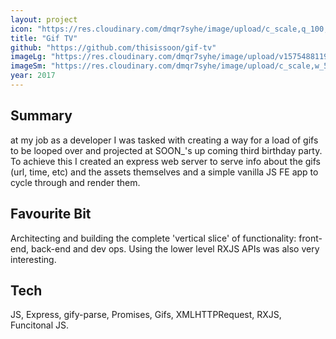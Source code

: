 ```yaml
---
layout: project
icon: "https://res.cloudinary.com/dmqr7syhe/image/upload/c_scale,q_100,w_200/v1575555869/jackhkmatthews.com/icons/gif-tv-icon_ajdvpr.png"
title: "Gif TV"
github: "https://github.com/thisissoon/gif-tv"
imageLg: "https://res.cloudinary.com/dmqr7syhe/image/upload/v1575488119/jackhkmatthews.com/images/gif-tv_smj2fc.gif"
imageSm: "https://res.cloudinary.com/dmqr7syhe/image/upload/c_scale,w_500/v1575488119/jackhkmatthews.com/images/gif-tv_smj2fc.gif"
year: 2017
---
```


## Summary

at my job as a developer I was tasked with creating a way for a load of gifs to be looped over and projected at SOON_'s up coming third birthday party. To achieve this I created an express web server to serve info about the gifs (url, time, etc) and the assets themselves and a simple vanilla JS FE app to cycle through and render them.

## Favourite Bit

Architecting and building the complete 'vertical slice' of functionality: front-end, back-end and dev ops. Using the lower level RXJS APIs was also very interesting.

## Tech

JS, Express, gify-parse, Promises, Gifs, XMLHTTPRequest, RXJS, Funcitonal JS.